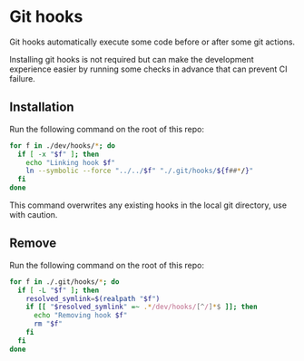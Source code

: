 # Git hooks

Git hooks automatically execute some code before or after some git actions.

Installing git hooks is not required but can make the development experience easier by running some checks in advance that can prevent CI failure.

## Installation

Run the following command on the root of this repo:

```sh
for f in ./dev/hooks/*; do
  if [ -x "$f" ]; then
    echo "Linking hook $f"
    ln --symbolic --force "../../$f" "./.git/hooks/${f##*/}"
  fi
done
```

This command overwrites any existing hooks in the local git directory, use with caution.

## Remove

Run the following command on the root of this repo:

```sh
for f in ./.git/hooks/*; do
  if [ -L "$f" ]; then
    resolved_symlink=$(realpath "$f")
    if [[ "$resolved_symlink" =~ .*/dev/hooks/[^/]*$ ]]; then
      echo "Removing hook $f"
      rm "$f" 
    fi
  fi
done
```